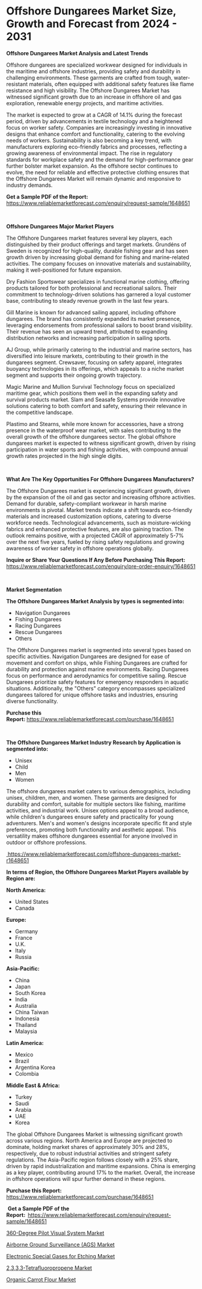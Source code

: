 <p><h1>Offshore Dungarees Market Size, Growth and Forecast from 2024 - 2031</h1></p><p><strong>Offshore Dungarees Market Analysis and Latest Trends</strong></p>
<p><p>Offshore dungarees are specialized workwear designed for individuals in the maritime and offshore industries, providing safety and durability in challenging environments. These garments are crafted from tough, water-resistant materials, often equipped with additional safety features like flame resistance and high visibility. The Offshore Dungarees Market has witnessed significant growth due to an increase in offshore oil and gas exploration, renewable energy projects, and maritime activities.</p><p>The market is expected to grow at a CAGR of 14.1% during the forecast period, driven by advancements in textile technology and a heightened focus on worker safety. Companies are increasingly investing in innovative designs that enhance comfort and functionality, catering to the evolving needs of workers. Sustainability is also becoming a key trend, with manufacturers exploring eco-friendly fabrics and processes, reflecting a growing awareness of environmental impact. The rise in regulatory standards for workplace safety and the demand for high-performance gear further bolster market expansion. As the offshore sector continues to evolve, the need for reliable and effective protective clothing ensures that the Offshore Dungarees Market will remain dynamic and responsive to industry demands.</p></p>
<p><strong>Get a Sample PDF of the Report:&nbsp;</strong> <a href="https://www.reliablemarketforecast.com/enquiry/request-sample/1648651?utm_campaign=1495&utm_medium=2&utm_source=Github&utm_content=ia&utm_term=15102024&utm_id=offshore-dungarees">https://www.reliablemarketforecast.com/enquiry/request-sample/1648651</a></p>
<p>&nbsp;</p>
<p><strong>Offshore Dungarees Major Market Players</strong></p>
<p><p>The Offshore Dungarees market features several key players, each distinguished by their product offerings and target markets. Grundéns of Sweden is recognized for high-quality, durable fishing gear and has seen growth driven by increasing global demand for fishing and marine-related activities. The company focuses on innovative materials and sustainability, making it well-positioned for future expansion.</p><p>Dry Fashion Sportswear specializes in functional marine clothing, offering products tailored for both professional and recreational sailors. Their commitment to technology-driven solutions has garnered a loyal customer base, contributing to steady revenue growth in the last few years.</p><p>Gill Marine is known for advanced sailing apparel, including offshore dungarees. The brand has consistently expanded its market presence, leveraging endorsements from professional sailors to boost brand visibility. Their revenue has seen an upward trend, attributed to expanding distribution networks and increasing participation in sailing sports.</p><p>AJ Group, while primarily catering to the industrial and marine sectors, has diversified into leisure markets, contributing to their growth in the dungarees segment. Crewsaver, focusing on safety apparel, integrates buoyancy technologies in its offerings, which appeals to a niche market segment and supports their ongoing growth trajectory.</p><p>Magic Marine and Mullion Survival Technology focus on specialized maritime gear, which positions them well in the expanding safety and survival products market. Slam and Seasafe Systems provide innovative solutions catering to both comfort and safety, ensuring their relevance in the competitive landscape.</p><p>Plastimo and Stearns, while more known for accessories, have a strong presence in the waterproof wear market, with sales contributing to the overall growth of the offshore dungarees sector. The global offshore dungarees market is expected to witness significant growth, driven by rising participation in water sports and fishing activities, with compound annual growth rates projected in the high single digits.</p></p>
<p>&nbsp;</p>
<p><strong>What Are The Key Opportunities For Offshore Dungarees Manufacturers?</strong></p>
<p><p>The Offshore Dungarees market is experiencing significant growth, driven by the expansion of the oil and gas sector and increasing offshore activities. Demand for durable, safety-compliant workwear in harsh marine environments is pivotal. Market trends indicate a shift towards eco-friendly materials and increased customization options, catering to diverse workforce needs. Technological advancements, such as moisture-wicking fabrics and enhanced protective features, are also gaining traction. The outlook remains positive, with a projected CAGR of approximately 5-7% over the next five years, fueled by rising safety regulations and growing awareness of worker safety in offshore operations globally.</p></p>
<p><strong>Inquire or Share Your Questions If Any Before Purchasing This Report:</strong> <a href="https://www.reliablemarketforecast.com/enquiry/pre-order-enquiry/1648651?utm_campaign=1495&utm_medium=2&utm_source=Github&utm_content=ia&utm_term=15102024&utm_id=offshore-dungarees">https://www.reliablemarketforecast.com/enquiry/pre-order-enquiry/1648651</a></p>
<p>&nbsp;</p>
<p><strong>Market Segmentation</strong></p>
<p><strong>The Offshore Dungarees Market Analysis by types is segmented into:</strong></p>
<p><ul><li>Navigation Dungarees</li><li>Fishing Dungarees</li><li>Racing Dungarees</li><li>Rescue Dungarees</li><li>Others</li></ul></p>
<p><p>The Offshore Dungarees market is segmented into several types based on specific activities. Navigation Dungarees are designed for ease of movement and comfort on ships, while Fishing Dungarees are crafted for durability and protection against marine environments. Racing Dungarees focus on performance and aerodynamics for competitive sailing. Rescue Dungarees prioritize safety features for emergency responders in aquatic situations. Additionally, the "Others" category encompasses specialized dungarees tailored for unique offshore tasks and industries, ensuring diverse functionality.</p></p>
<p><strong>Purchase this Report:&nbsp;</strong><a href="https://www.reliablemarketforecast.com/purchase/1648651?utm_campaign=1495&utm_medium=2&utm_source=Github&utm_content=ia&utm_term=15102024&utm_id=offshore-dungarees">https://www.reliablemarketforecast.com/purchase/1648651</a></p>
<p>&nbsp;</p>
<p><strong>The Offshore Dungarees Market Industry Research by Application is segmented into:</strong></p>
<p><ul><li>Unisex</li><li>Child</li><li>Men</li><li>Women</li></ul></p>
<p><p>The offshore dungarees market caters to various demographics, including unisex, children, men, and women. These garments are designed for durability and comfort, suitable for multiple sectors like fishing, maritime activities, and industrial work. Unisex options appeal to a broad audience, while children's dungarees ensure safety and practicality for young adventurers. Men's and women's designs incorporate specific fit and style preferences, promoting both functionality and aesthetic appeal. This versatility makes offshore dungarees essential for anyone involved in outdoor or offshore professions.</p></p>
<p><a href="https://www.reliablemarketforecast.com/offshore-dungarees-market-r1648651?utm_campaign=1495&utm_medium=2&utm_source=Github&utm_content=ia&utm_term=15102024&utm_id=offshore-dungarees">&nbsp;https://www.reliablemarketforecast.com/offshore-dungarees-market-r1648651</a></p>
<p><strong>In terms of Region, the Offshore Dungarees Market Players available by Region are:</strong></p>
<p>
    <p> <strong> North America: </strong>
        <ul>
            <li>United States</li>
            <li>Canada</li>
        </ul>
        </p> 
    <p> <strong> Europe: </strong>
        <ul>
            <li>Germany</li>
            <li>France</li>
            <li>U.K.</li>
            <li>Italy</li>
            <li>Russia</li>
        </ul>
        </p> 
    <p> <strong> Asia-Pacific: </strong>
        <ul>
            <li>China</li>
            <li>Japan</li>
            <li>South Korea</li>
            <li>India</li>
            <li>Australia</li>
            <li>China Taiwan</li>
            <li>Indonesia</li>
            <li>Thailand</li>
            <li>Malaysia</li>
        </ul>
        </p> 
    <p> <strong> Latin America: </strong>
        <ul>
            <li>Mexico</li>
            <li>Brazil</li>
            <li>Argentina Korea</li>
            <li>Colombia</li>
        </ul>
        </p> 
    <p> <strong> Middle East & Africa: </strong>
        <ul>
            <li>Turkey</li>
            <li>Saudi</li>
            <li>Arabia</li>
            <li>UAE</li>
            <li>Korea</li>
        </ul>
    </p>
    </p>
<p><p>The global Offshore Dungarees Market is witnessing significant growth across various regions. North America and Europe are projected to dominate, holding market shares of approximately 30% and 28%, respectively, due to robust industrial activities and stringent safety regulations. The Asia-Pacific region follows closely with a 25% share, driven by rapid industrialization and maritime expansions. China is emerging as a key player, contributing around 17% to the market. Overall, the increase in offshore operations will spur further demand in these regions.</p></p>
<p><strong>Purchase this Report: </strong><a href="https://www.reliablemarketforecast.com/purchase/1648651?utm_campaign=1495&utm_medium=2&utm_source=Github&utm_content=ia&utm_term=15102024&utm_id=offshore-dungarees">https://www.reliablemarketforecast.com/purchase/1648651</a></p>
<p>&nbsp;<strong>Get a Sample PDF of the Report:&nbsp;&nbsp;</strong><a href="https://www.reliablemarketforecast.com/enquiry/request-sample/1648651?utm_campaign=1495&utm_medium=2&utm_source=Github&utm_content=ia&utm_term=15102024&utm_id=offshore-dungarees">https://www.reliablemarketforecast.com/enquiry/request-sample/1648651</a></p>
<p><strong></strong></p>
<p><p><a href="https://www.linkedin.com/pulse/exploring-360-degree-pilot-visual-system-market-dynamics-x1l0e?utm_campaign=1495&utm_medium=2&utm_source=Github&utm_content=ia&utm_term=15102024&utm_id=offshore-dungarees">360-Degree Pilot Visual System Market</a></p><p><a href="https://www.linkedin.com/pulse/navigating-airborne-ground-surveillance-ags-market-expert-analysis-fqrre?trk=public_post_embed_feed-article-content&utm_campaign=1495&utm_medium=2&utm_source=Github&utm_content=ia&utm_term=15102024&utm_id=offshore-dungarees">Airborne Ground Surveillance (AGS) Market</a></p><p><a href="https://www.linkedin.com/pulse/electronic-special-gases-etching-industry-insights-report-analyzing-0ltqe?trk=public_post_embed_feed-article-content&utm_campaign=1495&utm_medium=2&utm_source=Github&utm_content=ia&utm_term=15102024&utm_id=offshore-dungarees">Electronic Special Gases for Etching Market</a></p><p><a href="https://www.linkedin.com/pulse/future-trends-global-2333-tetrafluoropropene-market-insights-xuwme?trk=public_post_embed_feed-article-content&utm_campaign=1495&utm_medium=2&utm_source=Github&utm_content=ia&utm_term=15102024&utm_id=offshore-dungarees">2,3,3,3-Tetrafluoropropene Market</a></p><p><a href="https://www.linkedin.com/pulse/opportunities-challenges-organic-carrot-flour-market-strategic-gobke?trk=public_post_embed_feed-article-content&utm_campaign=1495&utm_medium=2&utm_source=Github&utm_content=ia&utm_term=15102024&utm_id=offshore-dungarees">Organic Carrot Flour Market</a></p></p>